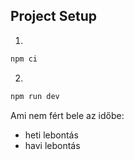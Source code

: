 ## Project Setup

1.
```sh
npm ci
```

2.
```sh
npm run dev
```

Ami nem fért bele az időbe:
- heti lebontás
- havi lebontás